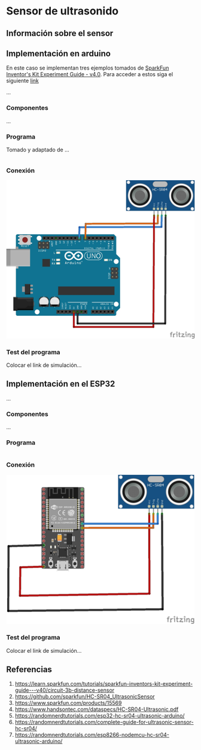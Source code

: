 # Sensor de ultrasonido

## Información sobre el sensor



## Implementación en arduino

En este caso se implementan tres ejemplos tomados de [SparkFun Inventor's Kit Experiment Guide - v4.0](https://learn.sparkfun.com/tutorials/sparkfun-inventors-kit-experiment-guide---v40/introduction). Para acceder a estos siga el siguiente [link](arduino/README.md)

...

### Componentes

...

### Programa

Tomado y adaptado de ...

```ino

```

### Conexión

<p align="center">
  <img src="arduino/1/arduino_ultrasonido_bb.jpg">
</p>

### Test del programa

Colocar el link de simulación...

## Implementación en el ESP32

...

### Componentes

...

### Programa

```ino

```

### Conexión

<p align="center">
  <img src="esp32/1/esp32_ultrasonido_bb.jpg">
</p>

### Test del programa

Colocar el link de simulación...

## Referencias
1. https://learn.sparkfun.com/tutorials/sparkfun-inventors-kit-experiment-guide---v40/circuit-3b-distance-sensor
2. https://github.com/sparkfun/HC-SR04_UltrasonicSensor
3. https://www.sparkfun.com/products/15569
4. https://www.handsontec.com/dataspecs/HC-SR04-Ultrasonic.pdf
5. https://randomnerdtutorials.com/esp32-hc-sr04-ultrasonic-arduino/
6. https://randomnerdtutorials.com/complete-guide-for-ultrasonic-sensor-hc-sr04/
7. https://randomnerdtutorials.com/esp8266-nodemcu-hc-sr04-ultrasonic-arduino/